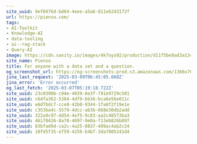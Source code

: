 ```yaml
---
site_uuid: 9ef0476d-bd64-4eee-a5a6-811eb243172f
url: https://pienso.com/
tags:
- AI-Toolkit
- Knowledge-AI
- data-tooling
- ai--rag-stack
- Query-AI
image: https://cdn.sanity.io/images/4k7oyo92/production/d11f5be9ad3a1341f5d339a550f62fd1a7b8d6df-1200x630.jpg?w=1200&h=630
site_name: Pienso
title: For anyone with a data set and a question.
og_screenshot_url: https://og-screenshots-prod.s3.amazonaws.com/1366x768/80/false/cdeb01bb45f070daa75683174126c2b01c710eb4335b3f3d02df30283a77d87d.jpeg
jina_last_request: '2025-03-09T06:45:05.668Z'
jina_error: 'Error occurred'
og_last_fetch: '2025-03-07T05:19:18.722Z'
site_uuid: 23c0390b-c94e-4039-8e3f-791e9729c501
site_uuid: c64fa362-5384-4df9-bb36-bca6e56e011c
site_uuid: e6d7bdc7-cce8-42b0-9344-1fa8f2f19e1e
site_uuid: c353ba4c-5579-4dcc-ab3b-668e30db2add
site_uuid: 322a9c97-dd54-4ef5-9c83-aa2c48573ba3
site_uuid: 46170426-8a70-4697-9e0a-f13eb826b897
site_uuid: 83bfad9d-ca2c-4a25-8837-499ac4ab2c24
site_uuid: 10fd5f35-ef59-4256-b4bf-3da7805241d4
---
```


